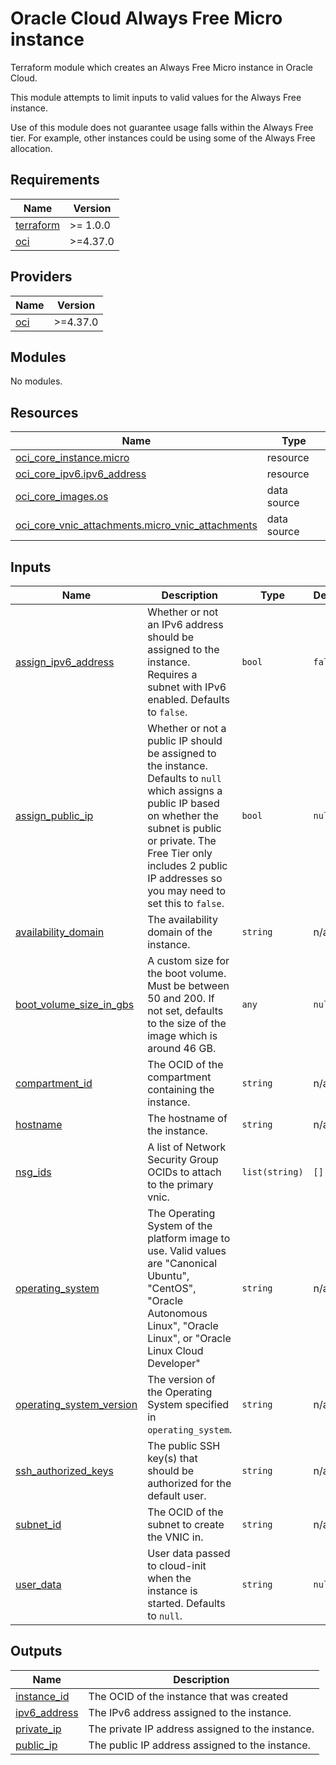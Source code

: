 # Oracle Cloud Always Free Micro instance

Terraform module which creates an Always Free Micro instance in Oracle Cloud.

This module attempts to limit inputs to valid values for the Always Free instance.

Use of this module does not guarantee usage falls within the Always Free tier. For example,
other instances could be using some of the Always Free allocation.

<!-- BEGINNING OF PRE-COMMIT-TERRAFORM DOCS HOOK -->
## Requirements

| Name | Version |
|------|---------|
| <a name="requirement_terraform"></a> [terraform](#requirement\_terraform) | >= 1.0.0 |
| <a name="requirement_oci"></a> [oci](#requirement\_oci) | >=4.37.0 |

## Providers

| Name | Version |
|------|---------|
| <a name="provider_oci"></a> [oci](#provider\_oci) | >=4.37.0 |

## Modules

No modules.

## Resources

| Name | Type |
|------|------|
| [oci_core_instance.micro](https://registry.terraform.io/providers/oracle/oci/latest/docs/resources/core_instance) | resource |
| [oci_core_ipv6.ipv6_address](https://registry.terraform.io/providers/oracle/oci/latest/docs/resources/core_ipv6) | resource |
| [oci_core_images.os](https://registry.terraform.io/providers/oracle/oci/latest/docs/data-sources/core_images) | data source |
| [oci_core_vnic_attachments.micro_vnic_attachments](https://registry.terraform.io/providers/oracle/oci/latest/docs/data-sources/core_vnic_attachments) | data source |

## Inputs

| Name | Description | Type | Default | Required |
|------|-------------|------|---------|:--------:|
| <a name="input_assign_ipv6_address"></a> [assign\_ipv6\_address](#input\_assign\_ipv6\_address) | Whether or not an IPv6 address should be assigned to the instance. Requires a subnet with IPv6 enabled. Defaults to `false`. | `bool` | `false` | no |
| <a name="input_assign_public_ip"></a> [assign\_public\_ip](#input\_assign\_public\_ip) | Whether or not a public IP should be assigned to the instance.  Defaults to `null` which assigns a public IP based on whether the subnet is public or private. The Free Tier only includes 2 public IP addresses so you may need to set this to `false`. | `bool` | `null` | no |
| <a name="input_availability_domain"></a> [availability\_domain](#input\_availability\_domain) | The availability domain of the instance. | `string` | n/a | yes |
| <a name="input_boot_volume_size_in_gbs"></a> [boot\_volume\_size\_in\_gbs](#input\_boot\_volume\_size\_in\_gbs) | A custom size for the boot volume. Must be between 50 and 200. If not set, defaults to the size of the image which is around 46 GB. | `any` | `null` | no |
| <a name="input_compartment_id"></a> [compartment\_id](#input\_compartment\_id) | The OCID of the compartment containing the instance. | `string` | n/a | yes |
| <a name="input_hostname"></a> [hostname](#input\_hostname) | The hostname of the instance. | `string` | n/a | yes |
| <a name="input_nsg_ids"></a> [nsg\_ids](#input\_nsg\_ids) | A list of Network Security Group OCIDs to attach to the primary vnic. | `list(string)` | `[]` | no |
| <a name="input_operating_system"></a> [operating\_system](#input\_operating\_system) | The Operating System of the platform image to use. Valid values are "Canonical Ubuntu", "CentOS", "Oracle Autonomous Linux", "Oracle Linux", or "Oracle Linux Cloud Developer" | `string` | n/a | yes |
| <a name="input_operating_system_version"></a> [operating\_system\_version](#input\_operating\_system\_version) | The version of the Operating System specified in `operating_system`. | `string` | n/a | yes |
| <a name="input_ssh_authorized_keys"></a> [ssh\_authorized\_keys](#input\_ssh\_authorized\_keys) | The public SSH key(s) that should be authorized for the default user. | `string` | n/a | yes |
| <a name="input_subnet_id"></a> [subnet\_id](#input\_subnet\_id) | The OCID of the subnet to create the VNIC in. | `string` | n/a | yes |
| <a name="input_user_data"></a> [user\_data](#input\_user\_data) | User data passed to cloud-init when the instance is started. Defaults to `null`. | `string` | `null` | no |

## Outputs

| Name | Description |
|------|-------------|
| <a name="output_instance_id"></a> [instance\_id](#output\_instance\_id) | The OCID of the instance that was created |
| <a name="output_ipv6_address"></a> [ipv6\_address](#output\_ipv6\_address) | The IPv6 address assigned to the instance. |
| <a name="output_private_ip"></a> [private\_ip](#output\_private\_ip) | The private IP address assigned to the instance. |
| <a name="output_public_ip"></a> [public\_ip](#output\_public\_ip) | The public IP address assigned to the instance. |
<!-- END OF PRE-COMMIT-TERRAFORM DOCS HOOK -->
